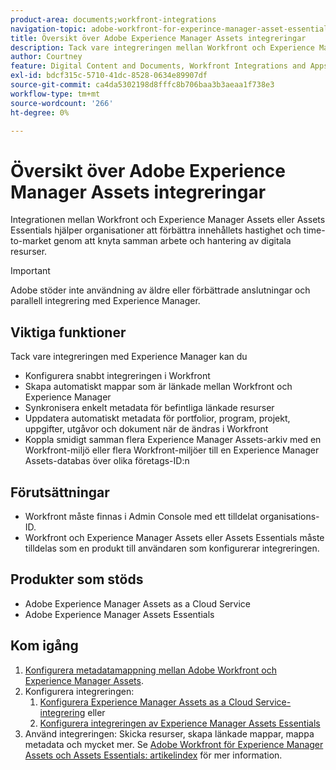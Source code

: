```yaml
---
product-area: documents;workfront-integrations
navigation-topic: adobe-workfront-for-experince-manager-asset-essentials
title: Översikt över Adobe Experience Manager Assets integreringar
description: Tack vare integreringen mellan Workfront och Experience Manager Assets eller Assets Essentials kan företag förbättra innehållets hastighet och time-to-market genom att knyta ihop arbete och hantering av digitala resurser.
author: Courtney
feature: Digital Content and Documents, Workfront Integrations and Apps
exl-id: bdcf315c-5710-41dc-8528-0634e89907df
source-git-commit: ca4da5302198d8fffc8b706baa3b3aeaa1f738e3
workflow-type: tm+mt
source-wordcount: '266'
ht-degree: 0%

---
```


# Översikt över Adobe Experience Manager Assets integreringar

<!-- Audited: 12/2023 -->

Integrationen mellan Workfront och Experience Manager Assets eller Assets Essentials hjälper organisationer att förbättra innehållets hastighet och time-to-market genom att knyta samman arbete och hantering av digitala resurser.

>[!IMPORTANT]
>
>Adobe stöder inte användning av äldre eller förbättrade anslutningar och parallell integrering med Experience Manager.

## Viktiga funktioner

Tack vare integreringen med Experience Manager kan du

* Konfigurera snabbt integreringen i Workfront
* Skapa automatiskt mappar som är länkade mellan Workfront och Experience Manager
* Synkronisera enkelt metadata för befintliga länkade resurser
* Uppdatera automatiskt metadata för portfolior, program, projekt, uppgifter, utgåvor och dokument när de ändras i Workfront
* Koppla smidigt samman flera Experience Manager Assets-arkiv med en Workfront-miljö eller flera Workfront-miljöer till en Experience Manager Assets-databas över olika företags-ID:n


## Förutsättningar

* Workfront måste finnas i Admin Console med ett tilldelat organisations-ID.
* Workfront och Experience Manager Assets eller Assets Essentials måste tilldelas som en produkt till användaren som konfigurerar integreringen.


## Produkter som stöds

* Adobe Experience Manager Assets as a Cloud Service
* Adobe Experience Manager Assets Essentials


## Kom igång

1. [Konfigurera metadatamappning mellan Adobe Workfront och Experience Manager Assets](https://experienceleague.adobe.com/docs/experience-manager-cloud-service/content/assets/integrations/configure-asset-metadata-mapping.html?lang=en).
1. Konfigurera integreringen:
   1. [Konfigurera Experience Manager Assets as a Cloud Service-integrering](/help/quicksilver/administration-and-setup/configure-integrations/configure-aacs-integration.md)
eller
   1. [Konfigurera integreringen av Experience Manager Assets Essentials](/help/quicksilver/documents/adobe-workfront-for-experience-manager-assets-essentials/setup-asset-essentials.md)
1. Använd integreringen: Skicka resurser, skapa länkade mappar, mappa metadata och mycket mer. Se [Adobe Workfront för Experience Manager Assets och Assets Essentials: artikelindex](/help/quicksilver/documents/adobe-workfront-for-experience-manager-assets-essentials/workfront-for-aem-asset-essentials.md) för mer information.

